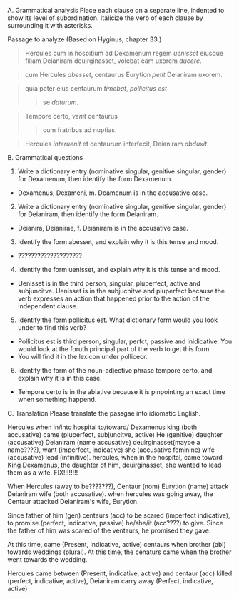 A. Grammatical analysis
Place each clause on a separate line, indented to show its level of subordination. 
Italicize the verb of each clause by surrounding it with asterisks. 

Passage to analyze
(Based on Hyginus, chapter 33.)

>Hercules cum in hospitium ad Dexamenum regem *uenisset* eiusque filiam Deianiram deuirginasset, 
volebat eam uxorem *ducere*. 

>cum Hercules *abesset*,
centaurus Eurytion *petit* Deianiram uxorem.

>quia pater eius centaurum *timebat*, 
*pollicitus est* 
>>se *daturum*.

>Tempore certo, 
*venit* centaurus 
>>cum fratribus ad nuptias.

>Hercules *interuenit* et centaurum interfecit, 
Deianiram *abduxit*.



B. Grammatical questions
1. Write a dictionary entry (nominative singular, genitive singular, gender) for Dexamenum, then identify the form Dexamenum.
  - Dexamenus, Dexameni, m. Deamenum is in the accusative case.
2. Write a dictionary entry (nominative singular, genitive singular, gender) for Deianiram, then identify the form Deianiram.
  - Deianira, Deianirae, f. Deianiram is in the accusative case.
3. Identify the form abesset, and explain why it is this tense and mood.
  - ????????????????????
4. Identify the form uenisset, and explain why it is this tense and mood.
  - Uenisset is in the third person, singular, pluperfect, active and subjuncitve. Uenisset is in the subjucnitve and pluperfect because the verb expresses an action that happened prior to the action of the independent clause. 
5. Identify the form pollicitus est. What dictionary form would you look under to find this verb?
  - Pollicitus est is third person, singular, perfct, passive and inidicative. You would look at the foruth principal part of the verb to get this form.
  - You will find it in the lexicon under polliceor.
6. Identify the form of the noun-adjective phrase tempore certo, and explain why it is in this case.
  - Tempore certo is in the ablative because it is pinpointing an exact time when something happend.


C. Translation
Please translate the passgae into idiomatic English.

Hercules when in/into hospital to/toward/ Dexamenus king (both accusative) came (pluperfect, subjuncitve, active) He (genitive) daughter (accusative) Deianiram (name accusative) deuirginasset(maybe a name????), want (imperfect, indicative) she (accusative feminine) wife (accusative) lead (infinitive).
hercules, when in the hospital, came toward King Dexamenus, the daughter of him, deuirginasset, she wanted to lead them as a wife.
FIX!!!!!!!!

When Hercules (away to be???????), Centaur (nom) Eurytion (name) attack Deianiram wife (both accusative).
when hercules was going away, the Centaur attacked Deianiram's wife, Eurytion.


Since father of him (gen) centaurs (acc) to be scared (imperfect indicative), to promise (perfect, indicative, passive) he/she/it (acc????) to give.
Since the father of him was scared of the ventaurs, he promised they gave.

At this time, came (Present, indicative, active) centaurs when brother (abl) towards weddings (plural).
At this time, the cenaturs came when the brother went towards the wedding.

Hercules came between (Present, indicative, active) and centaur (acc) killed (perfect, indicative, active), Deianiram carry away (Perfect, indicative, active)

